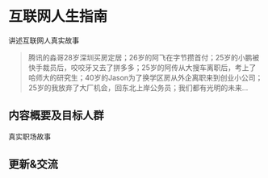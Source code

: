 # 互联网人生指南

讲述互联网人真实故事

> 腾讯的淼哥28岁深圳买房定居；26岁的阿飞在字节攒首付；25岁的小鹏被快手裁员后，咬咬牙又去了拼多多；25岁的阿传从大搜车离职后，考上了哈师大的研究生；40岁的Jason为了换学区房从外企离职来到创业小公司；25岁的我放弃了大厂机会，回东北上岸公务员；我们都有光明的未来...

## 内容概要及目标人群

真实职场故事

## 更新&交流

